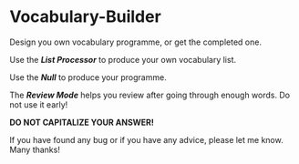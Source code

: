 # Vocabulary-Builder
Design you own vocabulary programme, or get the completed one.

Use the ***List Processor*** to produce your own vocabulary list.

Use the ***Null*** to produce your programme.

The ***Review Mode*** helps you review after going through enough words. Do not use it early!

**DO NOT CAPITALIZE YOUR ANSWER!**

If you have found any bug or if you have any advice, please let me know. Many thanks!
